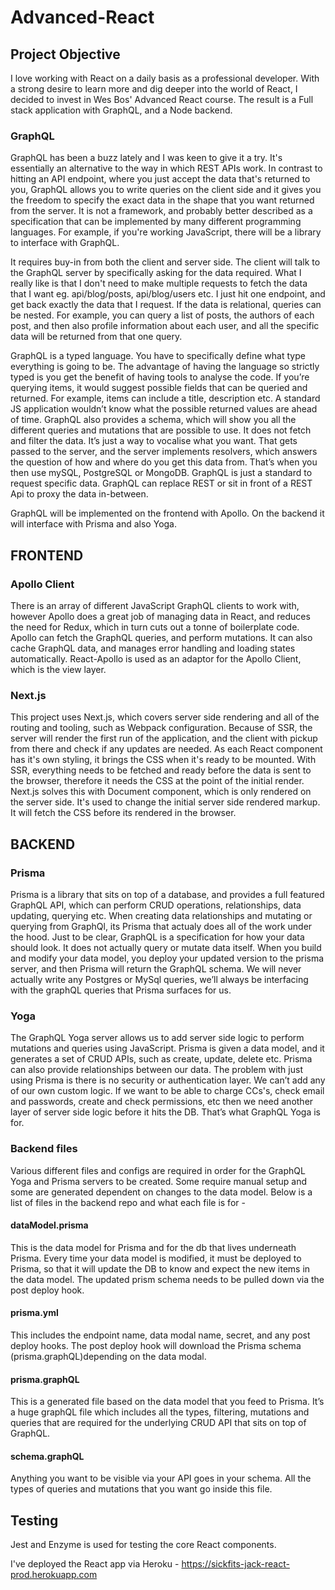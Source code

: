 # Advanced-React

## Project Objective

I love working with React on a daily basis as a professional developer. With a strong desire to learn more and dig deeper into the world of React, I decided to invest in Wes Bos' Advanced React course. The result is a Full stack application with GraphQL, and a Node backend.

### GraphQL

GraphQL has been a buzz lately and I was keen to give it a try. It's essentially an alternative to the way in which REST APIs work. In contrast to hitting an API endpoint, where you just accept the data that's returned to you, GraphQL allows you to write queries on the client side and it gives you the freedom to specify the exact data in the shape that you want returned from the server. It is not a framework, and probably better described as a specification that can be implemented by many different programming languages. For example, if you're working JavaScript, there will be a library to interface with GraphQL.

It requires buy-in from both the client and server side. The client will talk to the GraphQL server by specifically asking for the data required. What I really like is that I don't need to make multiple requests to fetch the data that I want eg. api/blog/posts, api/blog/users etc. I just hit one endpoint, and get back exactly the data that I request. If the data is relational, queries can be nested. For example, you can query a list of posts, the authors of each post, and then also profile information about each user, and all the specific data will be returned from that one query.

GraphQL is a typed language. You have to specifically define what type everything is going to be. The advantage of having the language so strictly typed is you get the benefit of having tools to analyse the code. If you’re querying items, it would suggest possible fields that can be queried and returned. For example, items can include a title, description etc. A standard JS application wouldn’t know what the possible returned values are ahead of time. GraphQL also provides a schema, which will show you all the different queries and mutations that are possible to use. It does not fetch and filter the data. It’s just a way to vocalise what you want. That gets passed to the server, and the server implements resolvers, which answers the question of how and where do you get this data from. That’s when you then use mySQL, PostgreSQL or MongoDB. GraphQL is just a standard to request specific data. GraphQL can replace REST or sit in front of a REST Api to proxy the data in-between.

GraphQL will be implemented on the frontend with Apollo. On the backend it will interface with Prisma and also Yoga.

## FRONTEND

### Apollo Client

There is an array of different JavaScript GraphQL clients to work with, however Apollo does a great job of managing data in React, and reduces the need for Redux, which in turn cuts out a tonne of boilerplate code. Apollo can fetch the GraphQL queries, and perform mutations. It can also cache GraphQL data, and manages error handling and loading states automatically. React-Apollo is used as an adaptor for the Apollo Client, which is the view layer.

### Next.js

This project uses Next.js, which covers server side rendering and all of the routing and tooling, such as Webpack configuration. Because of SSR, the server will render the first run of the application, and the client with pickup from there and check if any updates are needed. As each React component has it's own styling, it brings the CSS when it's ready to be mounted. With SSR, everything needs to be fetched and ready before the data is sent to the browser, therefore it needs the CSS at the point of the initial render. Next.js solves this with Document component, which is only rendered on the server side. It's used to change the initial server side rendered markup. It will fetch the CSS before its rendered in the browser.

## BACKEND

### Prisma

Prisma is a library that sits on top of a database, and provides a full featured GraphQL API, which can perform CRUD operations, relationships, data updating, querying etc. When creating data relationships and mutating or querying from GraphQl, its Prisma that actualy does all of the work under the hood. Just to be clear, GraphQL is a specification for how your data should look. It does not actually query or mutate data itself. When you build and modify your data model, you deploy your updated version to the prisma server, and then Prisma will return the GraphQL schema. We will never actually write any Postgres or MySql queries, we’ll always be interfacing with the graphQL queries that Prisma surfaces for us.

### Yoga

The GraphQL Yoga server allows us to add server side logic to perform mutations and queries using JavaScript. Prisma is given a data model, and it generates a set of CRUD APIs, such as create, update, delete etc. Prisma can also provide relationships between our data. The problem with just using Prisma is there is no security or authentication layer. We can’t add any of our own custom logic. If we want to be able to charge CCs's, check email and passwords, create and check permissions, etc then we need another layer of server side logic before it hits the DB. That’s what GraphQL Yoga is for.

### Backend files

Various different files and configs are required in order for the GraphQL Yoga and Prisma servers to be created. Some require manual setup and some are generated dependent on changes to the data model. Below is a list of files in the backend repo and what each file is for - 

#### dataModel.prisma

This is the data model for Prisma and for the db that lives underneath Prisma. Every time your data model is modified, it must be deployed to Prisma, so that it will update the DB to know and expect the new items in the data model. The updated prism schema needs to be pulled down via the post deploy hook.

#### prisma.yml 

This includes the endpoint name, data modal name, secret, and any post deploy hooks. The post deploy hook will download the Prisma schema (prisma.graphQL)depending on the data modal.

#### prisma.graphQL

This is a generated file based on the data model that you feed to Prisma. It’s a huge graphQL file which includes all the types, filtering, mutations and queries that are required for the underlying CRUD API that sits on top of GraphQL.

#### schema.graphQL

Anything you want to be visible via your API goes in your schema. All the types of queries and mutations that you want go inside this file.

## Testing

Jest and Enzyme is used for testing the core React components.

I've deployed the React app via Heroku - https://sickfits-jack-react-prod.herokuapp.com
